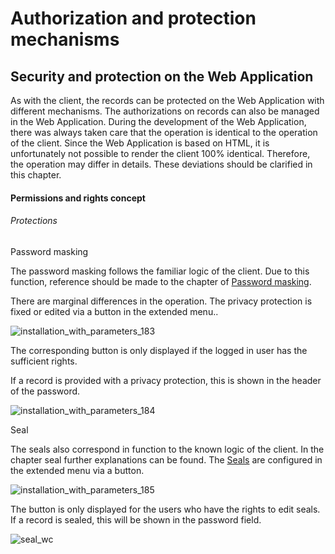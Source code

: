 # Authorization and protection mechanisms

## Security and protection on the Web Application

As with the client, the records can be protected on the Web Application with different mechanisms.
The authorizations on records can also be managed in the Web Application. During the development of
the Web Application, there was always taken care that the operation is identical to the operation of
the client. Since the Web Application is based on HTML, it is unfortunately not possible to render
the client 100% identical. Therefore, the operation may differ in details. These deviations should
be clarified in this chapter.

#### Permissions and rights concept

###### Protections

Password masking

The password masking follows the familiar logic of the client. Due to this function, reference
should be made to the chapter of
[Password masking](/docs/passwordsecure/9.1/passwordsecure/configuration/advanced_view/permissionconcept/predefining_rights/protective_mechanisms/password_masking/password_masking.md).

There are marginal differences in the operation. The privacy protection is fixed or edited via a
button in the extended menu..

![installation_with_parameters_183](/img/versioned_docs/passwordsecure_9.1/passwordsecure/configuration/web_applicaiton/authorization_and_protection/installation_with_parameters_183.webp)

The corresponding button is only displayed if the logged in user has the sufficient rights.

If a record is provided with a privacy protection, this is shown in the header of the password.

![installation_with_parameters_184](/img/versioned_docs/passwordsecure_9.1/passwordsecure/configuration/web_applicaiton/authorization_and_protection/installation_with_parameters_184.webp)

Seal

The seals also correspond in function to the known logic of the client. In the chapter seal further
explanations can be found. The
[Seals](/docs/passwordsecure/9.1/passwordsecure/configuration/advanced_view/permissionconcept/predefining_rights/protective_mechanisms/seals/seals.md)
are configured in the extended menu via a button.

![installation_with_parameters_185](/img/versioned_docs/passwordsecure_9.1/passwordsecure/configuration/web_applicaiton/authorization_and_protection/installation_with_parameters_185.webp)

The button is only displayed for the users who have the rights to edit seals. If a record is sealed,
this will be shown in the password field.

![seal_wc](/img/versioned_docs/passwordsecure_9.1/passwordsecure/configuration/web_applicaiton/authorization_and_protection/seal_wc.webp)
